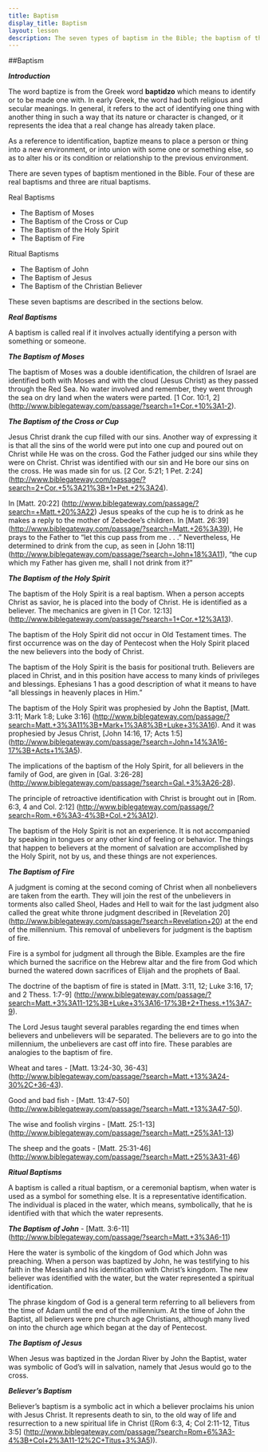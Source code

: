```yaml
---
title: Baptism
display_title: Baptism
layout: lesson
description: The seven types of baptism in the Bible; the baptism of the Holy Spirit; believer's baptism. [NOV 2011]
---
```



##Baptism

**_Introduction_**

The word baptize is from the Greek word **baptidzo** which means to
identify or to be made one with. In early Greek, the word had both
religious and secular meanings. In general, it refers to the act of
identifying one thing with another thing in such a way that its nature
or character is changed, or it represents the idea that a real change
has already taken place.

As a reference to identification, baptize means to place a person or
thing into a new environment, or into union with some one or something
else, so as to alter his or its condition or relationship to the
previous environment.

There are seven types of baptism mentioned in the Bible. Four of these
are real baptisms and three are ritual baptisms.

Real Baptisms

* The Baptism of Moses
* The Baptism of the Cross or Cup
* The Baptism of the Holy Spirit
* The Baptism of Fire

Ritual Baptisms

* The Baptism of John
* The Baptism of Jesus
* The Baptism of the Christian Believer

These seven baptisms are described in the sections below.

**_Real Baptisms_**

A baptism is called real if it involves actually identifying a person
with something or someone.

**_The Baptism of Moses_**

The baptism of Moses was a double identification, the children of Israel are identified both with Moses and with the cloud (Jesus Christ) as they passed through the Red Sea. No water involved and remember, they went through the sea on dry land when the waters were parted. [1 Cor. 10:1, 2] (http://www.biblegateway.com/passage/?search=1+Cor.+10%3A1-2).

**_The Baptism of the Cross or Cup_**

Jesus Christ drank the cup filled with our sins. Another way of expressing it is that all the sins of the world were put into one cup and poured out on Christ while He was on the cross. God the Father judged our sins while they were on Christ. Christ was identified with our sin and He bore our sins on the cross. He was made sin for us. [2 Cor. 5:21; 1 Pet. 2:24] (http://www.biblegateway.com/passage/?search=2+Cor.+5%3A21%3B+1+Pet.+2%3A24).

In [Matt. 20:22] (http://www.biblegateway.com/passage/?search=+Matt.+20%3A22) Jesus speaks of the cup he is to drink as he makes a reply to the mother of Zebedee’s children. In [Matt. 26:39] (http://www.biblegateway.com/passage/?search=Matt.+26%3A39), He prays to the Father to “let this cup pass from me . . .” Nevertheless, He determined to drink from the cup, as seen in [John 18:11] (http://www.biblegateway.com/passage/?search=John+18%3A11), “the cup which my Father has given me, shall I not drink from it?”

**_The Baptism of the Holy Spirit_**

The baptism of the Holy Spirit is a real baptism. When a person accepts Christ as savior, he is placed into the body of Christ. He is identified as a believer. The mechanics are given in [1 Cor. 12:13] (http://www.biblegateway.com/passage/?search=1+Cor.+12%3A13).

The baptism of the Holy Spirit did not occur in Old Testament times. The
first occurrence was on the day of Pentecost when the Holy Spirit placed
the new believers into the body of Christ.

The baptism of the Holy Spirit is the basis for positional truth.
Believers are placed in Christ, and in this position have access to many
kinds of privileges and blessings. Ephesians 1 has a good description of
what it means to have “all blessings in heavenly places in Him.”

The baptism of the Holy Spirit was prophesied by John the Baptist, [Matt. 3:11; Mark 1:8; Luke 3:16] (http://www.biblegateway.com/passage/?search=Matt.+3%3A11%3B+Mark+1%3A8%3B+Luke+3%3A16). And it was prophesied by Jesus Christ, [John 14:16, 17; Acts 1:5] (http://www.biblegateway.com/passage/?search=John+14%3A16-17%3B+Acts+1%3A5).

The implications of the baptism of the Holy Spirit, for all believers in the family of God, are given in [Gal. 3:26-28] (http://www.biblegateway.com/passage/?search=Gal.+3%3A26-28).

The principle of retroactive identification with Christ is brought out in [Rom. 6:3, 4 and Col. 2:12] (http://www.biblegateway.com/passage/?search=Rom.+6%3A3-4%3B+Col.+2%3A12).

The baptism of the Holy Spirit is not an experience. It is not
accompanied by speaking in tongues or any other kind of feeling or
behavior. The things that happen to believers at the moment of salvation
are accomplished by the Holy Spirit, not by us, and these things are not
experiences.

**_The Baptism of Fire_**

A judgment is coming at the second coming of Christ when all nonbelievers are taken from the earth. They will join the rest of the unbelievers in torments also called Sheol, Hades and Hell to wait for the last judgment also called the great white throne judgment described in [Revelation 20] (http://www.biblegateway.com/passage/?search=Revelation+20) at the end of the millennium. This removal of unbelievers for judgment is the baptism of fire.

Fire is a symbol for judgment all through the Bible. Examples are the
fire which burned the sacrifice on the Hebrew altar and the fire from
God which burned the watered down sacrifices of Elijah and the prophets
of Baal.

The doctrine of the baptism of fire is stated in [Matt. 3:11, 12; Luke 3:16, 17; and 2 Thess. 1:7-9] (http://www.biblegateway.com/passage/?search=Matt.+3%3A11-12%3B+Luke+3%3A16-17%3B+2+Thess.+1%3A7-9).

The Lord Jesus taught several parables regarding the end times when
believers and unbelievers will be separated. The believers are to go
into the millennium, the unbelievers are cast off into fire. These
parables are analogies to the baptism of fire.

Wheat and tares - [Matt. 13:24-30, 36-43] (http://www.biblegateway.com/passage/?search=Matt.+13%3A24-30%2C+36-43).

Good and bad fish - [Matt. 13:47-50] (http://www.biblegateway.com/passage/?search=Matt.+13%3A47-50).

The wise and foolish virgins - [Matt. 25:1-13] (http://www.biblegateway.com/passage/?search=Matt.+25%3A1-13)

The sheep and the goats - [Matt. 25:31-46] (http://www.biblegateway.com/passage/?search=Matt.+25%3A31-46)
 
**_Ritual Baptisms_**

A baptism is called a ritual baptism, or a ceremonial baptism, when
water is used as a symbol for something else. It is a representative
identification. The individual is placed in the water, which means,
symbolically, that he is identified with that which the water
represents.

**_The Baptism of John_** - [Matt. 3:6-11] (http://www.biblegateway.com/passage/?search=Matt.+3%3A6-11) 

Here the water is symbolic of the kingdom of God which John was
preaching. When a person was baptized by John, he was testifying to his
faith in the Messiah and his identification with Christ’s kingdom. The
new believer was identified with the water, but the water represented a
spiritual identification.

The phrase kingdom of God is a general term referring to all believers
from the time of Adam until the end of the millennium. At the time of
John the Baptist, all believers were pre church age Christians, although
many lived on into the church age which began at the day of Pentecost.

**_The Baptism of Jesus_**

When Jesus was baptized in the Jordan River by John the Baptist, water
was symbolic of God’s will in salvation, namely that Jesus would go to
the cross.

**_Believer’s Baptism_**

Believer’s baptism is a symbolic act in which a believer proclaims his union with Jesus Christ. It represents death to sin, to the old way of life and resurrection to a new spiritual life in Christ ([Rom 6:3, 4; Col 2:11-12, Titus 3:5] (http://www.biblegateway.com/passage/?search=Rom+6%3A3-4%3B+Col+2%3A11-12%2C+Titus+3%3A5)).

